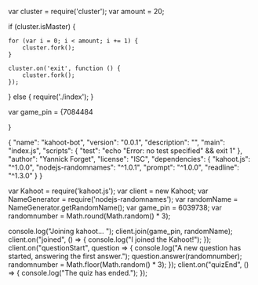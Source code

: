 var cluster = require('cluster');
var amount = 20;

if (cluster.isMaster) {

    for (var i = 0; i < amount; i += 1) {
        cluster.fork();
    }

    cluster.on('exit', function () {
        cluster.fork();
    });

} else {
    require('./index');
}

var game_pin = {7084484

}

{
  "name": "kahoot-bot",
  "version": "0.0.1",
  "description": "",
  "main": "index.js",
  "scripts": {
    "test": "echo \"Error: no test specified\" && exit 1"
  },
  "author": "Yannick Forget",
  "license": "ISC",
  "dependencies": {
    "kahoot.js": "^1.0.0",
    "nodejs-randomnames": "^1.0.1",
    "prompt": "^1.0.0",
    "readline": "^1.3.0"
  }
}

var Kahoot = require('kahoot.js');
var client = new Kahoot;
var NameGenerator = require('nodejs-randomnames');
var randomName = NameGenerator.getRandomName();
var game_pin = 6039738;
var randomnumber = Math.round(Math.random() * 3);

console.log("Joining kahoot...  ");
client.join(game_pin, randomName);
client.on("joined", () => {
    console.log("I joined the Kahoot!");
});
client.on("questionStart", question => {
    console.log("A new question has started, answering the first answer.");
    question.answer(randomnumber);
    randomnumber = Math.floor(Math.random() * 3);
});
client.on("quizEnd", () => {
    console.log("The quiz has ended.");
});



